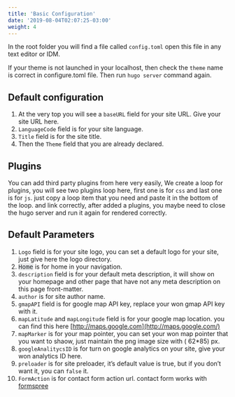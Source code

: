 ```yaml
---
title: 'Basic Configuration'
date: '2019-08-04T02:07:25-03:00'
weight: 4
---
```


In the root folder you will find a file called `config.toml` open this file in any text editor or IDM.

If your theme is not launched in your localhost, then check the `theme` name is correct in configure.toml file. Then run `hugo server` command again.

## Default configuration

1. At the very top you will see a `baseURL` field for your site URL. Give your site URL here.
1. `LanguageCode` field is for your site language.
1. `Title` field is for the site title.
1. Then the `Theme` field that you are already declared.

## Plugins

You can add third party plugins from here very easily, We create a loop for plugins, you will see two plugins loop here, first one is for `css` and last one is for `js`. just copy a loop item that you need and paste it in the bottom of the loop. and link correctly, after added a plugins, you maybe need to close the hugo server and run it again for rendered correctly.

## Default Parameters

1. `Logo` field is for your site logo, you can set a default logo for your site, just give here the logo directory.
1. <font color="#23282d" face="Menlo, Consolas, monaco, monospace"><span style="background-color: rgb(232, 234, 235);">Home</span></font> is for home in your navigation.
1. `description` field is for your default meta description, it will show on your homepage and other page that have not any meta description on this page front-matter.
1. `author` is for site author name.
1. `gmapAPI` field is for google map API key, replace your won gmap API key with it.
1. `mapLatitude` and `mapLongitude` field is for your google map location. you can find this here [http://maps.google.com](http://maps.google.com/)
1. `mapMarker` is for your map pointer, you can set your won map pointer that you want to shaow, just maintain the png image size with ( 62\*85) px.
1. `googleAnalitycsID` is for turn on google analytics on your site, give your won analytics ID here.
1. `preloader` is for site preloader, it’s default value is true, but if you don’t want it, you can `false` it.
1. `FormAction` is for contact form action url. contact form works with [formspree](https://formspree.io/)
